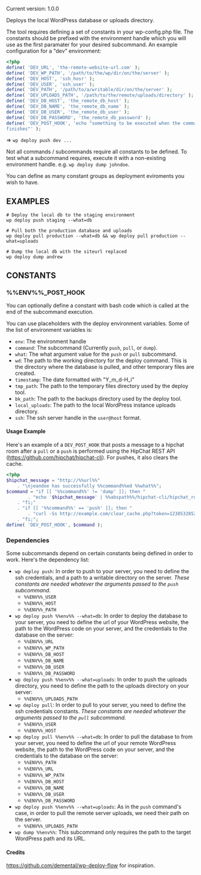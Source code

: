 Current version: 1.0.0

Deploys the local WordPress database or uploads directory.

The tool requires defining a set of constants in your wp-config.php file.
The constants should be prefixed with the environment handle which you will use as the first paramater for your desired subcommand. An example configuration for a "dev" environment:

```php
<?php
define( 'DEV_URL', 'the-remote-website-url.com' );
define( 'DEV_WP_PATH', '/path/to/the/wp/dir/on/the/server' );
define( 'DEV_HOST', 'ssh_hosr' );
define( 'DEV_USER', 'ssh_user' );
define( 'DEV_PATH', '/path/to/a/writable/dir/on/the/server' );
define( 'DEV_UPLOADS_PATH', '/path/to/the/remote/uploads/directory' );
define( 'DEV_DB_HOST', 'the_remote_db_host' );
define( 'DEV_DB_NAME', 'the_remote_db_name' );
define( 'DEV_DB_USER', 'the_remote_db_user' );
define( 'DEV_DB_PASSWORD', 'the_remote_db_password' );
define( 'DEV_POST_HOOK', 'echo "something to be executed when the command
finishes"' );
```

=> `wp deploy push dev ...`

Not all commands / subcommands require all constants to be defined. To test what
a subcommand requires, execute it with a non-existing environment handle. e.g.
`wp deploy dump johndoe`.

You can define as many constant groups as deployment eviroments you wish to have.

## EXAMPLES

    # Deploy the local db to the staging environment
    wp deploy push staging --what=db

    # Pull both the production database and uploads
    wp deploy pull production --what=db && wp deploy pull production --what=uploads

    # Dump the local db with the siteurl replaced
    wp deploy dump andrew

## CONSTANTS

### %%ENV%%_POST_HOOK

You can optionally define a constant with bash code which is called at the
end of the subcommand execution.

You can use placeholders with the deploy environment variables. Some of the
list of environment variables is:
* `env`: The environment handle
* `command`: The subcommand (Currently `push`, `pull`, or `dump`).
* `what`: The what argument value for the `push` or `pull` subcommand.
* `wd`: The path to the working directory for the deploy command. This is
the directory where the database is pulled, and other temporary files are
created.
* `timestamp`: The date formatted with "Y_m_d-H_i"
* `tmp_path`: The path to the temporary files directory used by the deploy
tool.
* `bk_path`: The path to the backups directory used by the deploy tool.
* `local_uploads`: The path to the local WordPress instance uploads
directory.
* `ssh`: The ssh server handle in the `user@host` format.


#### Usage Example

Here's an example of a `DEV_POST_HOOK` that posts a message to a hipchat
room after a `pull` or a `push` is performed using the HipChat REST API
(https://github.com/hipchat/hipchat-cli).
For pushes, it also clears the cache.

```php
<?php
$hipchat_message = "http://%%url%%"
	. "\njeandoe has successfully %%command%%ed %%what%%";
$command = "if [[ '%%command%%' != 'dump' ]]; then "
		. "echo '$hipchat_message' | %%abspath%%/hipchat-cli/hipchat_room_message -t 1245678 -r 123456 -f 'WP-Cli Deploy';"
	. "fi;"
	. "if [[ '%%command%%' == 'push' ]]; then "
		. "curl -Ss http://example.com/clear_cache.php?token=12385328523;"
	. "fi;";
define( 'DEV_POST_HOOK', $command );
```

### Dependencies

Some subcommands depend on certain constants being defined in order to work.
Here's the dependency list:

* `wp deploy push`: In order to push to your server, you need to define the
ssh credentials, and a path to a writable directory on the server. _These
constants are needed whatever the arguments passed to the `push` subcommand._
 	* `%%ENV%%_USER`
 	* `%%ENV%%_HOST`
 	* `%%ENV%%_PATH`
 * `wp deploy push %%env%% --what=db`: In order to deploy the database to your
 server, you need to define the url of your WordPress website, the path to
 the WordPress code on your server, and the credentials to the database on
 the server:
 	* `%%ENV%%_URL`
 	* `%%ENV%%_WP_PATH`
 	* `%%ENV%%_DB_HOST`
 	* `%%ENV%%_DB_NAME`
 	* `%%ENV%%_DB_USER`
 	* `%%ENV%%_DB_PASSWORD`
 * `wp deploy push %%env%% --what=uploads`: In order to push the uploads directory,
 you need to define the path to the uploads directory on your server:
 	* `%%ENV%%_UPLOADS_PATH`
* `wp deploy pull`: In order to pull to your server, you need to define the
ssh credentials constants. _These constants are needed whatever the arguments
passed to the `pull` subcommand._
 	* `%%ENV%%_USER`
 	* `%%ENV%%_HOST`
 * `wp deploy pull %%env%% --what=db`: In order to pull the database to from your
 server, you need to define the url of your remote WordPress website, the
 path to the WordPress code on your server, and the credentials to the
 database on the server:
 	* `%%ENV%%_PATH`
 	* `%%ENV%%_URL`
 	* `%%ENV%%_WP_PATH`
 	* `%%ENV%%_DB_HOST`
 	* `%%ENV%%_DB_NAME`
 	* `%%ENV%%_DB_USER`
 	* `%%ENV%%_DB_PASSWORD`
 * `wp deploy push %%env%% --what=uploads`: As in the `push` command's case, in
 order to pull the remote server uploads, we need their path on the server.
 	* `%%ENV%%_UPLOADS_PATH`
 * `wp dump %%env%%`: This subcommand only requires the path to the target
 WordPress path and its URL.

#### Credits

https://github.com/demental/wp-deploy-flow for inspiration.
